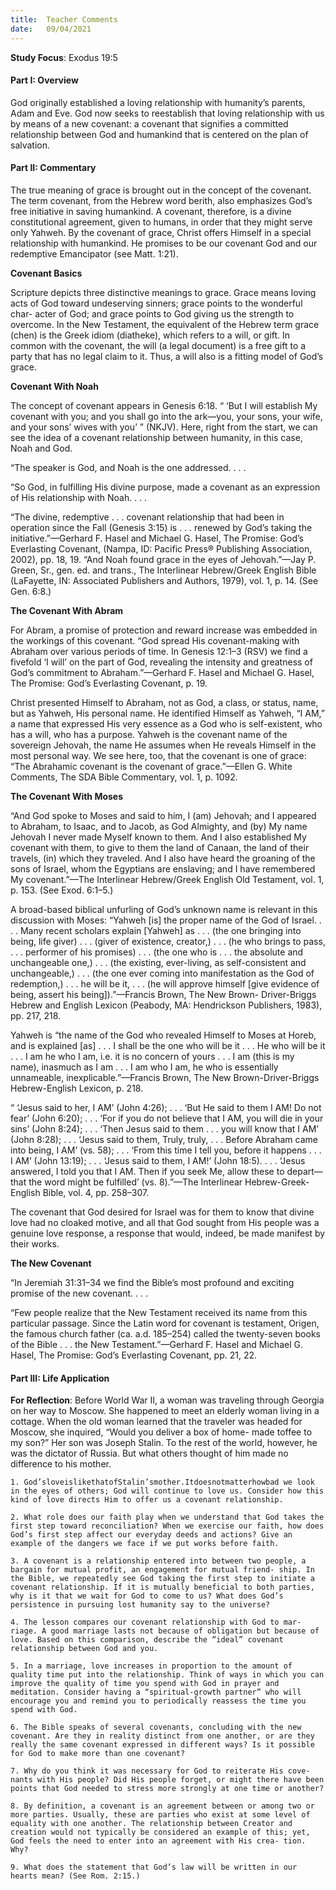 ```yaml
---
title:  Teacher Comments
date:   09/04/2021
---
```


**Study Focus**: Exodus 19:5

#### Part I: Overview

God originally established a loving relationship with humanity’s parents, Adam and Eve. God now seeks to reestablish that loving relationship with us by means of a new covenant: a covenant that signifies a committed relationship between God and humankind that is centered on the plan of salvation.

#### Part II: Commentary

The true meaning of grace is brought out in the concept of the covenant. The term covenant, from the Hebrew word berith, also emphasizes God’s free initiative in saving humankind. A covenant, therefore, is a divine constitutional agreement, given to humans, in order that they might serve only Yahweh. By the covenant of grace, Christ offers Himself in a special relationship with humankind. He promises to be our covenant God and our redemptive Emancipator (see Matt. 1:21).

**Covenant Basics**

Scripture depicts three distinctive meanings to grace. Grace means loving acts of God toward undeserving sinners; grace points to the wonderful char- acter of God; and grace points to God giving us the strength to overcome. In the New Testament, the equivalent of the Hebrew term grace (chen) is the Greek idiom (diatheke), which refers to a will, or gift. In common with the covenant, the will (a legal document) is a free gift to a party that has no legal claim to it. Thus, a will also is a fitting model of God’s grace.

**Covenant With Noah**

The concept of covenant appears in Genesis 6:18. “ ‘But I will establish My covenant with you; and you shall go into the ark—you, your sons, your wife, and your sons’ wives with you’ ” (NKJV). Here, right from the start, we can see the idea of a covenant relationship between humanity, in this case, Noah and God.

“The speaker is God, and Noah is the one addressed. . . .

“So God, in fulfilling His divine purpose, made a covenant as an expression of His relationship with Noah. . . .

“The divine, redemptive . . . covenant relationship that had been in operation since the Fall (Genesis 3:15) is . . . renewed by God’s taking the initiative.”—Gerhard F. Hasel and Michael G. Hasel, The Promise: God’s Everlasting Covenant, (Nampa, ID: Pacific Press® Publishing Association, 2002), pp. 18, 19. “And Noah found grace in the eyes of Jehovah.”—Jay P. Green, Sr., gen. ed. and trans., The Interlinear Hebrew/Greek English Bible (LaFayette, IN: Associated Publishers and Authors, 1979), vol. 1, p. 14. (See Gen. 6:8.)

**The Covenant With Abram**

For Abram, a promise of protection and reward increase was embedded in the workings of this covenant. “God spread His covenant-making with Abraham over various periods of time. In Genesis 12:1–3 (RSV) we find a fivefold ‘I will’ on the part of God, revealing the intensity and greatness of God’s commitment to Abraham.”—Gerhard F. Hasel and Michael G. Hasel, The Promise: God’s Everlasting Covenant, p. 19.

Christ presented Himself to Abraham, not as God, a class, or status, name, but as Yahweh, His personal name. He identified Himself as Yahweh, “I AM,” a name that expressed His very essence as a God who is self-existent, who has a will, who has a purpose. Yahweh is the covenant name of the sovereign Jehovah, the name He assumes when He reveals Himself in the most personal way. We see here, too, that the covenant is one of grace: “The Abrahamic covenant is the covenant of grace.”—Ellen G. White Comments, The SDA Bible Commentary, vol. 1, p. 1092.

**The Covenant With Moses**

“And God spoke to Moses and said to him, I (am) Jehovah; and I appeared to Abraham, to Isaac, and to Jacob, as God Almighty, and (by) My name Jehovah I never made Myself known to them. And I also established My covenant with them, to give to them the land of Canaan, the land of their travels, (in) which they traveled. And I also have heard the groaning of the sons of Israel, whom the Egyptians are enslaving; and I have remembered My covenant.”—The Interlinear Hebrew/Greek English Old Testament, vol. 1, p. 153. (See Exod. 6:1–5.)

A broad-based biblical unfurling of God’s unknown name is relevant in this discussion with Moses: “Yahweh [is] the proper name of the God of Israel. . . . Many recent scholars explain [Yahweh] as . . . (the one bringing into being, life giver) . . . (giver of existence, creator,) . . . (he who brings to pass, . . . performer of his promises) . . . (the one who is . . . the absolute and unchangeable one,) . . . (the existing, ever-living, as self-consistent and unchangeable,) . . . (the one ever coming into manifestation as the God of redemption,) . . . he will be it, . . . (he will approve himself [give evidence of being, assert his being]).”—Francis Brown, The New Brown- Driver-Briggs Hebrew and English Lexicon (Peabody, MA: Hendrickson Publishers, 1983), pp. 217, 218.

Yahweh is “the name of the God who revealed Himself to Moses at Horeb, and is explained [as] . . . I shall be the one who will be it . . . He who will be it . . . I am he who I am, i.e. it is no concern of yours . . . I am (this is my name), inasmuch as I am . . . I am who I am, he who is essentially unnameable, inexplicable.”—Francis Brown, The New Brown-Driver-Briggs Hebrew-English Lexicon, p. 218.

“ ‘Jesus said to her, I AM’ (John 4:26); . . . ‘But He said to them I AM! Do not fear’ (John 6:20); . . . ‘For if you do not believe that I AM, you will die in your sins’ (John 8:24); . . . ‘Then Jesus said to them . . . you will know that I AM’ (John 8:28); . . . ‘Jesus said to them, Truly, truly, . . . Before Abraham came into being, I AM’ (vs. 58); . . . ‘From this time I tell you, before it happens . . . I AM’ (John 13:19); . . . ‘Jesus said to them, I AM!’ (John 18:5). . . . ‘Jesus answered, I told you that I AM. Then if you seek Me, allow these to depart—that the word might be fulfilled’ (vs. 8).”—The Interlinear Hebrew-Greek-English Bible, vol. 4, pp. 258–307.

The covenant that God desired for Israel was for them to know that divine love had no cloaked motive, and all that God sought from His people was a genuine love response, a response that would, indeed, be made manifest by their works.

**The New Covenant**

“In Jeremiah 31:31–34 we find the Bible’s most profound and exciting promise of the new covenant. . . .

“Few people realize that the New Testament received its name from this particular passage. Since the Latin word for covenant is testament, Origen, the famous church father (ca. a.d. 185–254) called the twenty-seven books of the Bible . . . the New Testament.”—Gerhard F. Hasel and Michael G. Hasel, The Promise: God’s Everlasting Covenant, pp. 21, 22.

#### Part III: Life Application

**For Reflection**: Before World War II, a woman was traveling through Georgia on her way to Moscow. She happened to meet an elderly woman living in a cottage. When the old woman learned that the traveler was headed for Moscow, she inquired, “Would you deliver a box of home- made toffee to my son?” Her son was Joseph Stalin. To the rest of the world, however, he was the dictator of Russia. But what others thought of him made no difference to his mother.

`1. God’sloveislikethatofStalin’smother.Itdoesnotmatterhowbad we look in the eyes of others; God will continue to love us. Consider how this kind of love directs Him to offer us a covenant relationship.`

`2. What role does our faith play when we understand that God takes the first step toward reconciliation? When we exercise our faith, how does God’s first step affect our everyday deeds and actions? Give an example of the dangers we face if we put works before faith.`

`3. A covenant is a relationship entered into between two people, a bargain for mutual profit, an engagement for mutual friend- ship. In the Bible, we repeatedly see God taking the first step to initiate a covenant relationship. If it is mutually beneficial to both parties, why is it that we wait for God to come to us? What does God’s persistence in pursuing lost humanity say to the universe?`

`4. The lesson compares our covenant relationship with God to mar- riage. A good marriage lasts not because of obligation but because of love. Based on this comparison, describe the “ideal” covenant relationship between God and you.`

`5. In a marriage, love increases in proportion to the amount of quality time put into the relationship. Think of ways in which you can improve the quality of time you spend with God in prayer and meditation. Consider having a “spiritual-growth partner” who will encourage you and remind you to periodically reassess the time you spend with God.`

`6. The Bible speaks of several covenants, concluding with the new covenant. Are they in reality distinct from one another, or are they really the same covenant expressed in different ways? Is it possible for God to make more than one covenant?`

`7. Why do you think it was necessary for God to reiterate His cove- nants with His people? Did His people forget, or might there have been points that God needed to stress more strongly at one time or another?`

`8. By definition, a covenant is an agreement between or among two or more parties. Usually, these are parties who exist at some level of equality with one another. The relationship between Creator and creation would not typically be considered an example of this; yet, God feels the need to enter into an agreement with His crea- tion. Why?`

`9. What does the statement that God’s law will be written in our hearts mean? (See Rom. 2:15.)`